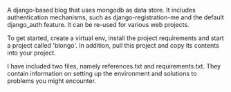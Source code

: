 A django-based blog that uses mongodb as data store. It includes authentication mechanisms, such as django-registration-me and the default django_auth feature.  It can be re-used for various web projects.

To get started, create a virtual env, install the project requirements and start a project called 'blongo'. In addition, pull this project and  copy its contents into your project. 

I have included two files, namely references.txt and requirements.txt. They contain information on setting up the environment and solutions to problems you might encounter.
